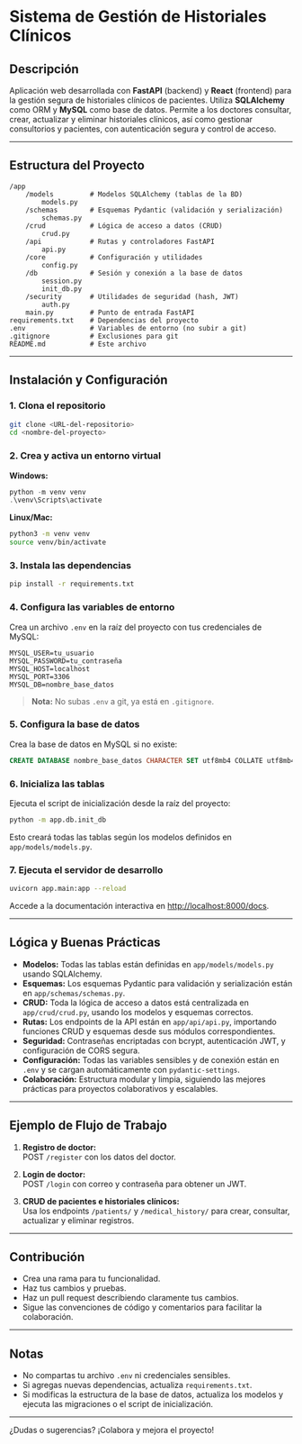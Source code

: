 # Sistema de Gestión de Historiales Clínicos

## Descripción

Aplicación web desarrollada con **FastAPI** (backend) y **React** (frontend) para la gestión segura de historiales clínicos de pacientes. Utiliza **SQLAlchemy** como ORM y **MySQL** como base de datos. Permite a los doctores consultar, crear, actualizar y eliminar historiales clínicos, así como gestionar consultorios y pacientes, con autenticación segura y control de acceso.

---

## Estructura del Proyecto

```
/app
    /models         # Modelos SQLAlchemy (tablas de la BD)
        models.py
    /schemas        # Esquemas Pydantic (validación y serialización)
        schemas.py
    /crud           # Lógica de acceso a datos (CRUD)
        crud.py
    /api            # Rutas y controladores FastAPI
        api.py
    /core           # Configuración y utilidades
        config.py
    /db             # Sesión y conexión a la base de datos
        session.py
        init_db.py
    /security       # Utilidades de seguridad (hash, JWT)
        auth.py
    main.py         # Punto de entrada FastAPI
requirements.txt    # Dependencias del proyecto
.env                # Variables de entorno (no subir a git)
.gitignore          # Exclusiones para git
README.md           # Este archivo
```

---

## Instalación y Configuración

### 1. Clona el repositorio

```bash
git clone <URL-del-repositorio>
cd <nombre-del-proyecto>
```

### 2. Crea y activa un entorno virtual

**Windows:**
```powershell
python -m venv venv
.\venv\Scripts\activate
```
**Linux/Mac:**
```bash
python3 -m venv venv
source venv/bin/activate
```

### 3. Instala las dependencias

```bash
pip install -r requirements.txt
```

### 4. Configura las variables de entorno

Crea un archivo `.env` en la raíz del proyecto con tus credenciales de MySQL:

```
MYSQL_USER=tu_usuario
MYSQL_PASSWORD=tu_contraseña
MYSQL_HOST=localhost
MYSQL_PORT=3306
MYSQL_DB=nombre_base_datos
```

> **Nota:** No subas `.env` a git, ya está en `.gitignore`.

### 5. Configura la base de datos

Crea la base de datos en MySQL si no existe:

```sql
CREATE DATABASE nombre_base_datos CHARACTER SET utf8mb4 COLLATE utf8mb4_unicode_ci;
```

### 6. Inicializa las tablas

Ejecuta el script de inicialización desde la raíz del proyecto:

```bash
python -m app.db.init_db
```

Esto creará todas las tablas según los modelos definidos en `app/models/models.py`.

### 7. Ejecuta el servidor de desarrollo

```bash
uvicorn app.main:app --reload
```

Accede a la documentación interactiva en [http://localhost:8000/docs](http://localhost:8000/docs).

---

## Lógica y Buenas Prácticas

- **Modelos:** Todas las tablas están definidas en `app/models/models.py` usando SQLAlchemy.
- **Esquemas:** Los esquemas Pydantic para validación y serialización están en `app/schemas/schemas.py`.
- **CRUD:** Toda la lógica de acceso a datos está centralizada en `app/crud/crud.py`, usando los modelos y esquemas correctos.
- **Rutas:** Los endpoints de la API están en `app/api/api.py`, importando funciones CRUD y esquemas desde sus módulos correspondientes.
- **Seguridad:** Contraseñas encriptadas con bcrypt, autenticación JWT, y configuración de CORS segura.
- **Configuración:** Todas las variables sensibles y de conexión están en `.env` y se cargan automáticamente con `pydantic-settings`.
- **Colaboración:** Estructura modular y limpia, siguiendo las mejores prácticas para proyectos colaborativos y escalables.

---

## Ejemplo de Flujo de Trabajo

1. **Registro de doctor:**  
   POST `/register` con los datos del doctor.

2. **Login de doctor:**  
   POST `/login` con correo y contraseña para obtener un JWT.

3. **CRUD de pacientes e historiales clínicos:**  
   Usa los endpoints `/patients/` y `/medical_history/` para crear, consultar, actualizar y eliminar registros.

---

## Contribución

- Crea una rama para tu funcionalidad.
- Haz tus cambios y pruebas.
- Haz un pull request describiendo claramente tus cambios.
- Sigue las convenciones de código y comentarios para facilitar la colaboración.

---

## Notas

- No compartas tu archivo `.env` ni credenciales sensibles.
- Si agregas nuevas dependencias, actualiza `requirements.txt`.
- Si modificas la estructura de la base de datos, actualiza los modelos y ejecuta las migraciones o el script de inicialización.

---

¿Dudas o sugerencias? ¡Colabora y mejora el proyecto!